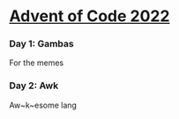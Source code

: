 # [Advent of Code 2022](https://adventofcode.com/2022)

### Day 1: Gambas
For the memes

### Day 2: Awk
Aw~k~esome lang



